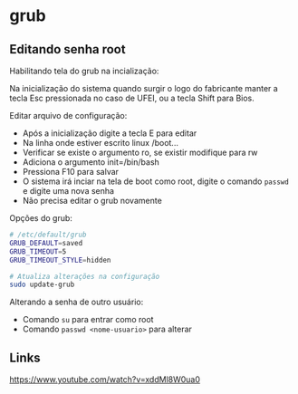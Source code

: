# grub

## Editando senha root

Habilitando tela do grub na incialização:

Na inicialização do sistema quando surgir o logo do fabricante manter a tecla Esc pressionada no caso de UFEI, ou a tecla Shift para Bios.

Editar arquivo de configuração:

- Após a inicialização digite a tecla E para editar
- Na linha onde estiver escrito linux /boot...
- Verificar se existe o argumento ro, se existir modifique para rw
- Adiciona o argumento init=/bin/bash
- Pressiona F10 para salvar
- O sistema irá inciar na tela de boot como root, digite o comando `passwd` e digite uma nova senha
- Não precisa editar o grub novamente

Opções do grub:

```bash
# /etc/default/grub
GRUB_DEFAULT=saved
GRUB_TIMEOUT=5
GRUB_TIMEOUT_STYLE=hidden

# Atualiza alterações na configuração
sudo update-grub
```

Alterando a senha de outro usuário:

- Comando `su` para entrar como root
- Comando `passwd <nome-usuario>` para alterar

## Links

https://www.youtube.com/watch?v=xddMl8W0ua0
